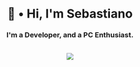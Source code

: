 <h1 align="center">👋 • Hi, I'm Sebastiano</h1>

<h3 align="center">I'm a Developer, and a PC Enthusiast.</h3>

<div align="center" dir="auto">
  <br>
  <img style="max-width:100%" src="https://github-readme-stats.vercel.app/api?username=ssxbaa&theme=github_dark"></img>
</div>
